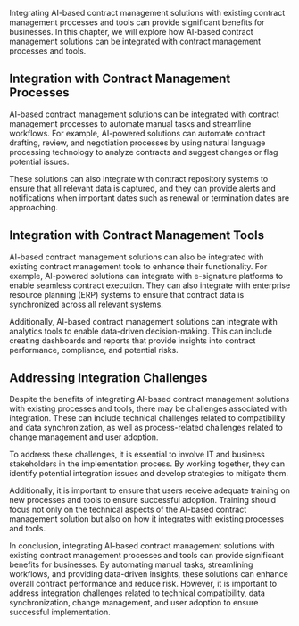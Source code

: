 
Integrating AI-based contract management solutions with existing contract management processes and tools can provide significant benefits for businesses. In this chapter, we will explore how AI-based contract management solutions can be integrated with contract management processes and tools.

Integration with Contract Management Processes
----------------------------------------------

AI-based contract management solutions can be integrated with contract management processes to automate manual tasks and streamline workflows. For example, AI-powered solutions can automate contract drafting, review, and negotiation processes by using natural language processing technology to analyze contracts and suggest changes or flag potential issues.

These solutions can also integrate with contract repository systems to ensure that all relevant data is captured, and they can provide alerts and notifications when important dates such as renewal or termination dates are approaching.

Integration with Contract Management Tools
------------------------------------------

AI-based contract management solutions can also be integrated with existing contract management tools to enhance their functionality. For example, AI-powered solutions can integrate with e-signature platforms to enable seamless contract execution. They can also integrate with enterprise resource planning (ERP) systems to ensure that contract data is synchronized across all relevant systems.

Additionally, AI-based contract management solutions can integrate with analytics tools to enable data-driven decision-making. This can include creating dashboards and reports that provide insights into contract performance, compliance, and potential risks.

Addressing Integration Challenges
---------------------------------

Despite the benefits of integrating AI-based contract management solutions with existing processes and tools, there may be challenges associated with integration. These can include technical challenges related to compatibility and data synchronization, as well as process-related challenges related to change management and user adoption.

To address these challenges, it is essential to involve IT and business stakeholders in the implementation process. By working together, they can identify potential integration issues and develop strategies to mitigate them.

Additionally, it is important to ensure that users receive adequate training on new processes and tools to ensure successful adoption. Training should focus not only on the technical aspects of the AI-based contract management solution but also on how it integrates with existing processes and tools.

In conclusion, integrating AI-based contract management solutions with existing contract management processes and tools can provide significant benefits for businesses. By automating manual tasks, streamlining workflows, and providing data-driven insights, these solutions can enhance overall contract performance and reduce risk. However, it is important to address integration challenges related to technical compatibility, data synchronization, change management, and user adoption to ensure successful implementation.
